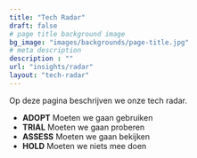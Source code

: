 ```yaml
---
title: "Tech Radar"
draft: false
# page title background image
bg_image: "images/backgrounds/page-title.jpg"
# meta description
description : ""
url: "insights/radar"
layout: "tech-radar"
---
```


Op deze pagina beschrijven we onze tech radar.

- **ADOPT** Moeten we gaan gebruiken
- **TRIAL** Moeten we gaan proberen
- **ASSESS** Moeten we gaan bekijken
- **HOLD** Moeten we niets mee doen
